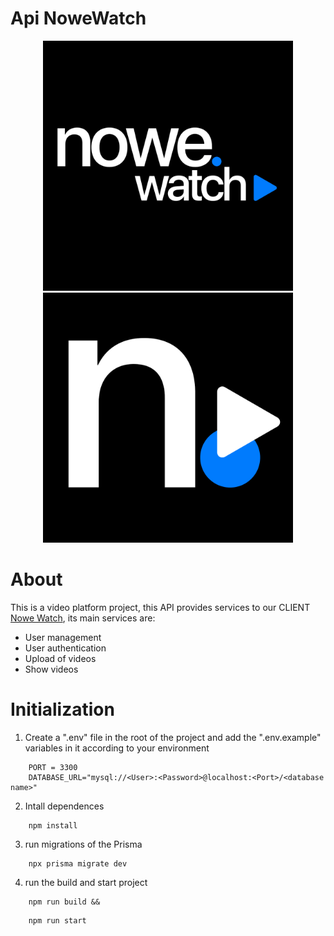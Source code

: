 # Api NoweWatch
<p align="center"> 
  <img src="https://raw.githubusercontent.com/nowecompany/Nowe-watch/main/img/main_black.png" width="400"> 
  <img src="https://raw.githubusercontent.com/nowecompany/Nowe-watch/main/img/icon_black.png" width="400"> 
</p> 

# About
This is a video platform project, this API provides services to our CLIENT [Nowe Watch](https://github.com/NoweCompany/Nowe-watch), its main services are:
- User management
- User authentication
- Upload of videos
- Show videos

# Initialization

1. Create a ".env" file in the root of the project and add the ".env.example" variables in it according to your environment
``` env
    PORT = 3300
    DATABASE_URL="mysql://<User>:<Password>@localhost:<Port>/<database name>"
```

2. Intall dependences
```
    npm install
```

3. run migrations of the Prisma
```
    npx prisma migrate dev
```

4. run the build and start project
```
    npm run build &&
```
```
    npm run start
```
